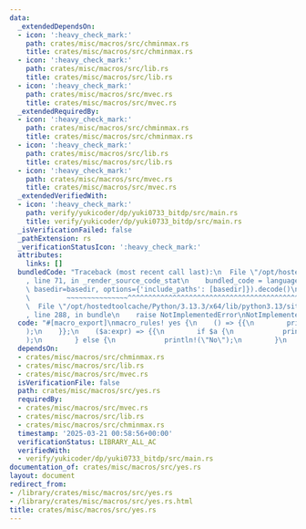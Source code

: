 ```yaml
---
data:
  _extendedDependsOn:
  - icon: ':heavy_check_mark:'
    path: crates/misc/macros/src/chminmax.rs
    title: crates/misc/macros/src/chminmax.rs
  - icon: ':heavy_check_mark:'
    path: crates/misc/macros/src/lib.rs
    title: crates/misc/macros/src/lib.rs
  - icon: ':heavy_check_mark:'
    path: crates/misc/macros/src/mvec.rs
    title: crates/misc/macros/src/mvec.rs
  _extendedRequiredBy:
  - icon: ':heavy_check_mark:'
    path: crates/misc/macros/src/chminmax.rs
    title: crates/misc/macros/src/chminmax.rs
  - icon: ':heavy_check_mark:'
    path: crates/misc/macros/src/lib.rs
    title: crates/misc/macros/src/lib.rs
  - icon: ':heavy_check_mark:'
    path: crates/misc/macros/src/mvec.rs
    title: crates/misc/macros/src/mvec.rs
  _extendedVerifiedWith:
  - icon: ':heavy_check_mark:'
    path: verify/yukicoder/dp/yuki0733_bitdp/src/main.rs
    title: verify/yukicoder/dp/yuki0733_bitdp/src/main.rs
  _isVerificationFailed: false
  _pathExtension: rs
  _verificationStatusIcon: ':heavy_check_mark:'
  attributes:
    links: []
  bundledCode: "Traceback (most recent call last):\n  File \"/opt/hostedtoolcache/Python/3.13.3/x64/lib/python3.13/site-packages/onlinejudge_verify/documentation/build.py\"\
    , line 71, in _render_source_code_stat\n    bundled_code = language.bundle(stat.path,\
    \ basedir=basedir, options={'include_paths': [basedir]}).decode()\n          \
    \         ~~~~~~~~~~~~~~~^^^^^^^^^^^^^^^^^^^^^^^^^^^^^^^^^^^^^^^^^^^^^^^^^^^^^^^^^^^^^^^^^^\n\
    \  File \"/opt/hostedtoolcache/Python/3.13.3/x64/lib/python3.13/site-packages/onlinejudge_verify/languages/rust.py\"\
    , line 288, in bundle\n    raise NotImplementedError\nNotImplementedError\n"
  code: "#[macro_export]\nmacro_rules! yes {\n    () => {{\n        println!(\"Yes\"\
    );\n    }};\n    ($a:expr) => {{\n        if $a {\n            println!(\"Yes\"\
    );\n        } else {\n            println!(\"No\");\n        }\n    }};\n}\n"
  dependsOn:
  - crates/misc/macros/src/chminmax.rs
  - crates/misc/macros/src/lib.rs
  - crates/misc/macros/src/mvec.rs
  isVerificationFile: false
  path: crates/misc/macros/src/yes.rs
  requiredBy:
  - crates/misc/macros/src/mvec.rs
  - crates/misc/macros/src/lib.rs
  - crates/misc/macros/src/chminmax.rs
  timestamp: '2025-03-21 00:58:56+00:00'
  verificationStatus: LIBRARY_ALL_AC
  verifiedWith:
  - verify/yukicoder/dp/yuki0733_bitdp/src/main.rs
documentation_of: crates/misc/macros/src/yes.rs
layout: document
redirect_from:
- /library/crates/misc/macros/src/yes.rs
- /library/crates/misc/macros/src/yes.rs.html
title: crates/misc/macros/src/yes.rs
---
```

